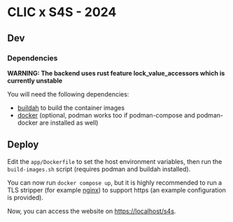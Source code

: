 # CLIC x S4S - 2024

## Dev

### Dependencies

**WARNING: The backend uses rust feature lock_value_accessors which is currently unstable**

You will need the following dependencies:

- [buildah](https://buildah.io) to build the container images
- [docker](https://www.docker.com/get-started/) (optional, podman works too if podman-compose and podman-docker are installed as well)

## Deploy

Edit the `app/Dockerfile` to set the host environment variables,
then run the `build-images.sh` script (requires podman and buildah installed).

You can now run `docker compose up`, but it is highly recommended to run a TLS stripper
(for example [nginx](https://nginx.org)) to support https (an example configuration is provided).

Now, you can access the website on <https://localhost/s4s>.
